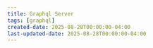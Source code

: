 ```yaml
---
title: Graphql Server
tags: [graphql]
created-date: 2025-08-28T00:00:00-04:00
last-updated-date: 2025-08-28T00:00:00-04:00
---
```

